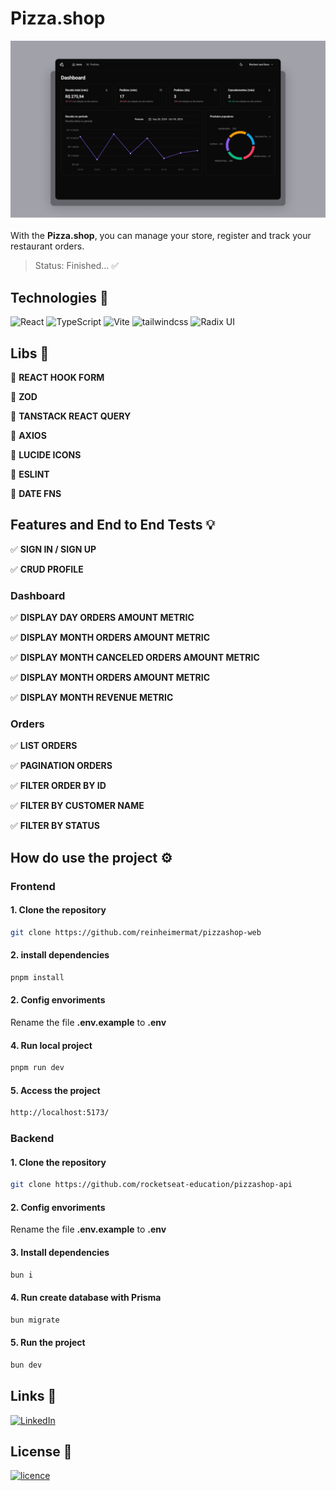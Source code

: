 # Pizza.shop
[![Banner](./public/pizza-shop.png)](#)

With the **Pizza.shop**, you can manage your store, register and track your restaurant orders. 

> Status: Finished... ✅

## Technologies 🚀

![React](https://img.shields.io/badge/React-20232A?style=for-the-badge&logo=react&logoColor=61DAFB)
![TypeScript](https://img.shields.io/badge/TypeScript-007ACC?style=for-the-badge&logo=typescript&logoColor=white)
![Vite](https://img.shields.io/badge/vite-%23646CFF.svg?style=for-the-badge&logo=vite&logoColor=white)
![tailwindcss](https://img.shields.io/badge/Tailwind_CSS-38B2AC?style=for-the-badge&logo=tailwind-css&logoColor=white)
![Radix UI](https://img.shields.io/badge/shadcn%20ui-161618.svg?style=for-the-badge&logo=radix-ui&logoColor=white)

## Libs 📕

📑 **REACT HOOK FORM**

📑 **ZOD**

📑 **TANSTACK REACT QUERY**

📑 **AXIOS**

📑 **LUCIDE ICONS**

📑 **ESLINT**

📑 **DATE FNS**

## Features and End to End Tests 💡

✅ **SIGN IN / SIGN UP**

✅ **CRUD PROFILE**

### Dashboard

✅ **DISPLAY DAY ORDERS AMOUNT METRIC**

✅ **DISPLAY MONTH ORDERS AMOUNT METRIC**

✅ **DISPLAY MONTH CANCELED ORDERS AMOUNT METRIC**

✅ **DISPLAY MONTH ORDERS AMOUNT METRIC**

✅ **DISPLAY MONTH REVENUE METRIC**

### Orders

✅ **LIST ORDERS**

✅ **PAGINATION ORDERS**

✅ **FILTER ORDER BY ID**

✅ **FILTER BY CUSTOMER NAME**

✅ **FILTER BY STATUS**

## How do use the project ⚙️

### Frontend

#### 1. Clone the repository
```sh
git clone https://github.com/reinheimermat/pizzashop-web
```
#### 2. install dependencies
```sh
pnpm install
```
#### 2. Config envoriments
Rename the file **.env.example** to **.env**

#### 4. Run local project
```sh
pnpm run dev
```
#### 5. Access the project
```sh
http://localhost:5173/
```
### Backend

#### 1. Clone the repository
```sh
git clone https://github.com/rocketseat-education/pizzashop-api
```
#### 2. Config envoriments
Rename the file **.env.example** to **.env**

#### 3. Install dependencies
```sh
bun i
```
#### 4. Run create database with Prisma
```sh
bun migrate
```

#### 5. Run the project
```sh
bun dev
```

## Links 🔗

[![LinkedIn](https://img.shields.io/badge/Figma-F24E1E?style=for-the-badge&logo=figma&logoColor=white)](https://www.figma.com/community/file/1392276515495389646)

## License 📝

[![licence](https://img.shields.io/github/license/reinheimermat/discover.svg)](https://github.com/Ileriayo/markdown-badges/blob/master/LICENSE)